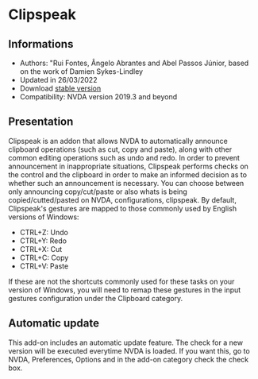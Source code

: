 # Clipspeak


## Informations
* Authors: "Rui Fontes, Ângelo Abrantes and Abel Passos Júnior, based on the work of Damien Sykes-Lindley
* Updated in 26/03/2022
* Download [stable version][1]
* Compatibility: NVDA version 2019.3 and beyond


## Presentation
Clipspeak is an addon that allows NVDA to automatically announce clipboard operations (such as cut, copy and paste), along with other common editing operations such as undo and redo.
In order to prevent announcement in inappropriate situations, Clipspeak performs checks on the control and the clipboard in order to make an informed decision as to whether such an announcement is necessary.
You can choose between only announcing copy/cut/paste or also whats is being copied/cutted/pasted on NVDA, configurations, clipspeak.
By default, Clipspeak's gestures are mapped to those commonly used by English versions of Windows:
* CTRL+Z: Undo
* CTRL+Y: Redo
* CTRL+X: Cut
* CTRL+C: Copy
* CTRL+V: Paste

If these are not the shortcuts commonly used for these tasks on your version of Windows, you will need to remap these gestures in the input gestures configuration under the Clipboard category.


## Automatic update
This add-on includes an automatic update feature.
The check for a new version will be executed everytime NVDA is loaded.
If you want this, go to NVDA, Preferences, Options and in the add-on category check the check box.

[1]: http://addons.nvda-project.org/files/get.php?file=cs

